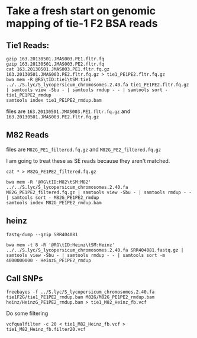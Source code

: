 # Take a fresh start on genomic mapping of tie-1 F2 BSA reads

## Tie1 Reads:

    gzip 163.20130501.JMAS003.PE1.fltr.fq
    gzip 163.20130501.JMAS003.PE2.fltr.fq
    cat 163.20130501.JMAS003.PE1.fltr.fq.gz 163.20130501.JMAS003.PE2.fltr.fq.gz > tie1_PE1PE2.fltr.fq.gz
    bwa mem -R @RG\tID:tie1\tSM:tie1 ../../S.lyc/S_lycopersicum_chromosomes.2.40.fa tie1_PE1PE2.fltr.fq.gz | samtools view -Sbu - | samtools rmdup - - | samtools sort - tie1_PE1PE2_rmdup
    samtools index tie1_PE1PE2_rmdup.bam


files are `163.20130501.JMAS003.PE1.fltr.fq.gz` and `163.20130501.JMAS003.PE2.fltr.fq.gz`

## M82 Reads

files are `M82G_PE1_filtered.fq.gz` and `M82G_PE2_filtered.fq.gz`

I am going to treat these as SE reads because they aren't matched.

    cat * > M82G_PE1PE2_filtered.fq.gz

    bwa mem -R '@RG\tID:M82\tSM:M82' ../../S.lyc/S_lycopersicum_chromosomes.2.40.fa M82G_PE1PE2_filtered.fq.gz | samtools view -Sbu - | samtools rmdup - - | samtools sort - M82G_PE1PE2_rmdup
    samtools index M82G_PE1PE2_rmdup.bam

## heinz

    fastq-dump --gzip SRR404081

    bwa mem -t 8 -R '@RG\tID:Heinz\tSM:Heinz' ../../S.lyc/S_lycopersicum_chromosomes.2.40.fa SRR404081.fastq.gz | samtools view -Sbu - | samtools rmdup - - | samtools sort -m 4000000000 - HeinzG_PE1PE2_rmdup

## Call SNPs

    freebayes -f ../S.lyc/S_lycopersicum_chromosomes.2.40.fa tie1F2G/tie1_PE1PE2_rmdup.bam M82G/M82G_PE1PE2_rmdup.bam heinz/HeinzG_PE1PE2_rmdup.bam > tie1_M82_Heinz_fb.vcf

Do some filtering

    vcfqualfilter -c 20 < tie1_M82_Heinz_fb.vcf > tie1_M82_Heinz_fb.filter20.vcf